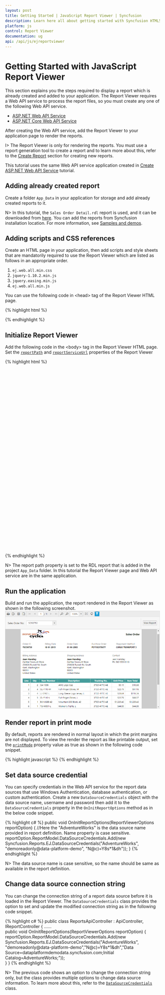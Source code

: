 ```yaml
---
layout: post
title: Getting Started | JavaScript Report Viewer | Syncfusion
description: Learn here all about getting started with Syncfusion HTML5 JavaScript Report Viewer Control, its elements, and more.
platform: js
control: Report Viewer
documentation: ug
api: /api/js/ejreportviewer
---
```


# Getting Started with JavaScript Report Viewer
This section explains you the steps required to display a report which is already created and added to your application. The Report Viewer requires a Web API service to process the report files, so you must create any one of the following Web API service.

* [ASP.NET Web API Service](/js/reportviewer/create-aspnet-web-api-service)
* [ASP.NET Core Web API Service](/js/reportviewer/create-aspnet-core-web-api-service)

After creating the Web API service, add the Report Viewer to your application page to render the reports.

I> The Report Viewer is only for rendering the reports. You must use a report generation tool to create a report and to learn more about this, refer to the [Create Report](/js/reportviewer/how-to/create-report) section for creating new reports.

This tutorial uses the same Web API service application created in [Create ASP.NET Web API Service](/js/reportviewer/create-aspnet-web-api-service) tutorial.

## Adding already created report
Create a folder `App_Data` in your application for storage and add already created reports to it.

N> In this tutorial, the `Sales Order Detail.rdl` report is used, and it can be downloaded from [here](http://www.syncfusion.com/downloads/support/directtrac/general/ze/Sales_Order_Detail-1633189686). You can add the reports from Syncfusion installation location. For more information, see [Samples and demos](/js/reportviewer/samples-and-demos).

## Adding scripts and CSS references
Create an HTML page in your application, then add scripts and style sheets that are mandatorily required to use the Report Viewer which are listed as follows in an appropriate order.

1.	`ej.web.all.min.css`
2.	`jquery-1.10.2.min.js`
3.	`jquery.easing.min.js`
4.	`ej.web.all.min.js`

You can use the following code in &lt;head&gt; tag of the Report Viewer HTML page.

{% highlight html %}
<link href="https://cdn.syncfusion.com/19.1.0.63/js/web/flat-azure/ej.web.all.min.css" rel="stylesheet" />
<script src="https://code.jquery.com/jquery-1.10.2.min.js" type="text/javascript"></script>
<script src="https://cdnjs.cloudflare.com/ajax/libs/jquery-easing/1.3/jquery.easing.min.js" type="text/javascript"></script>
<script src="https://cdn.syncfusion.com/19.1.0.63/js/web/ej.web.all.min.js" type="text/javascript"></script>

{% endhighlight %}

## Initialize Report Viewer 

Add the following code in the &lt;body&gt; tag in the Report Viewer HTML page. Set the [`reportPath`](../api/ejreportviewer#members:reportpath) and [`reportServiceUrl`](../api/ejreportviewer#members:reportserviceurl) properties of the Report Viewer

{% highlight html %}
    <div style="height: 600px; width: 950px;">
        <!-- Creating a div tag which will act as a container for ejReportViewer widget.-->
        <div style="height: 600px; width: 950px; min-height: 400px;" id="viewer"></div>
        <!-- Setting property and initializing ejReportViewer widget.-->
        <script type="text/javascript">
            $(function () {
                $("#viewer").ejReportViewer({
                    reportServiceUrl: "/api/ReportsApi",
                    reportPath: '~/App_Data/Sales Order Detail.rdl'
                });
            });
        </script>
    </div>
{% endhighlight %}

N> The report path property is set to the RDL report that is added in the project `App_Data` folder.
In this tutorial the Report Viewer page and Web API service are in the same application.

## Run the application
Build and run the application, the report rendered in the Report Viewer as shown in the following screenshot.
![Sales order detail report preview](images/getting-started/sales-order-detail-report.png)

## Render report in print mode
By default, reports are rendered in normal layout in which the print margins are not displayed. To view the render the report as like printable output, set the [`printMode`](../api/ejreportviewer#members:printmode) property value as true as shown in the following code snippet. 

{% highlight javascript %}
    <script type="text/javascript">
        $(function () {
            $("#viewer").ejReportViewer({
                reportServiceUrl: "/api/ReportsApi",
                reportPath: '~/App_Data/Sales Order Detail.rdl',
                printMode:true
            });
        });
    </script>
{% endhighlight %}

## Set data source credential
You can specify credentials in the Web API service for the report data sources that use Windows Authentication, database authentication, or custom authentication. Create a new `DataSourceCredentials` object with the data source name, username and password then add it to the `DataSourceCredentials` property in the `OnInitReportOptions` method as in the below code snippet.

{% highlight c# %}
public void OnInitReportOptions(ReportViewerOptions reportOption)
{
    //Here the "AdventureWorks" is the data source name provided in report definition. Name property is case sensitive.
    reportOption.ReportModel.DataSourceCredentials.Add(new Syncfusion.Reports.EJ.DataSourceCredentials("AdventureWorks", "demoreadonly@data-platform-demo", "N@c)=Y8s*1&dh"));
}
{% endhighlight %}

N> The data source name is case sensitive, so the name should be same as available in the report definition.

## Change data source connection string
You can change the connection string of a report data source before it is loaded in the Report Viewer. The `DataSourceCredentials` class provides the option to set and update the modified connection string as in the following code snippet.

{% highlight c# %}
    public class ReportsApiController : ApiController, IReportController
    {
        ……        
        public void OnInitReportOptions(ReportViewerOptions reportOption)
        {
            reportOption.ReportModel.DataSourceCredentials.Add(new Syncfusion.Reports.EJ.DataSourceCredentials("AdventureWorks", "demoreadonly@data-platform-demo","N@c)=Y8s*1&dh","Data Source=dataplatformdemodata.syncfusion.com;Initial Catalog=AdventureWorks;"));        
        }
    }
{% endhighlight %}

N> The previous code shows an option to change the connection string only, but the class provides multiple options to change data source information. To learn more about this, refer to the [`DataSourceCredentials`](https://help.syncfusion.com/cr/aspnetmvc/Syncfusion.JavaScript.DataSources.html) class.
